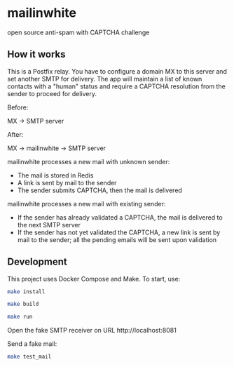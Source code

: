 # mailinwhite

open source anti-spam with CAPTCHA challenge

## How it works

This is a Postfix relay. You have to configure a domain MX to this server and set another SMTP for delivery. The app will maintain a list of known contacts with a "human" status and require a CAPTCHA resolution from the sender to proceed for delivery.

Before:

MX -> SMTP server

After:

MX -> mailinwhite -> SMTP server

mailinwhite processes a new mail with unknown sender:

* The mail is stored in Redis
* A link is sent by mail to the sender
* The sender submits CAPTCHA, then the mail is delivered

mailinwhite processes a new mail with existing sender:

* If the sender has already validated a CAPTCHA, the mail is delivered to the next SMTP server
* If the sender has not yet validated the CAPTCHA, a new link is sent by mail to the sender; all the pending emails will be sent upon validation

## Development

This project uses Docker Compose and Make. To start, use:

```bash
make install

make build

make run
```

Open the fake SMTP receiver on URL http://localhost:8081 

Send a fake mail:

```bash
make test_mail
```

